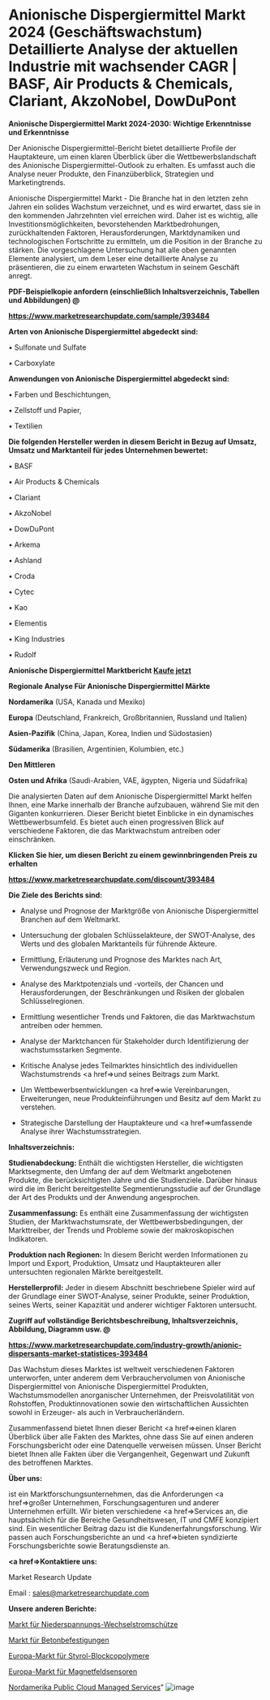 # Anionische Dispergiermittel Markt 2024 (Geschäftswachstum) Detaillierte Analyse der aktuellen Industrie mit wachsender CAGR | BASF, Air Products & Chemicals, Clariant, AkzoNobel, DowDuPont

<strong>Anionische Dispergiermittel Markt 2024-2030: Wichtige Erkenntnisse und Erkenntnisse</strong>

Der Anionische Dispergiermittel-Bericht bietet detaillierte Profile der Hauptakteure, um einen klaren Überblick über die Wettbewerbslandschaft des Anionische Dispergiermittel-Outlook zu erhalten. Es umfasst auch die Analyse neuer Produkte, den Finanzüberblick, Strategien und Marketingtrends.

Anionische Dispergiermittel Markt - Die Branche hat in den letzten zehn Jahren ein solides Wachstum verzeichnet, und es wird erwartet, dass sie in den kommenden Jahrzehnten viel erreichen wird. Daher ist es wichtig, alle Investitionsmöglichkeiten, bevorstehenden Marktbedrohungen, zurückhaltenden Faktoren, Herausforderungen, Marktdynamiken und technologischen Fortschritte zu ermitteln, um die Position in der Branche zu stärken. Die vorgeschlagene Untersuchung hat alle oben genannten Elemente analysiert, um dem Leser eine detaillierte Analyse zu präsentieren, die zu einem erwarteten Wachstum in seinem Geschäft anregt.



<strong><b>PDF-Beispielkopie anfordern (einschließlich Inhaltsverzeichnis, Tabellen und Abbildungen) @ </b></strong>

<strong><a href=https://www.marketresearchupdate.com/sample/393484>

<strong>https://www.marketresearchupdate.com/sample/393484</u></a></strong></strong>



<strong>Arten von Anionische Dispergiermittel abgedeckt sind:</strong>

• Sulfonate und Sulfate

• Carboxylate



<strong>Anwendungen von Anionische Dispergiermittel abgedeckt sind:</strong>

• Farben und Beschichtungen,

• Zellstoff und Papier,

• Textilien



<strong>Die folgenden Hersteller werden in diesem Bericht in Bezug auf Umsatz, Umsatz und Marktanteil für jedes Unternehmen bewertet:</strong>

• BASF

• Air Products & Chemicals

• Clariant

• AkzoNobel

• DowDuPont

• Arkema

• Ashland

• Croda

• Cytec

• Kao

• Elementis

• King Industries

• Rudolf



<strong>Anionische Dispergiermittel Marktbericht <a href=https://www.marketresearchupdate.com/buynow/393484>Kaufe jetzt</a></strong>



<strong>Regionale Analyse Für Anionische Dispergiermittel Märkte</strong>



<strong>Nordamerika</strong> (USA, Kanada und Mexiko)



<strong>Europa</strong> (Deutschland, Frankreich, Großbritannien, Russland und Italien)



<strong>Asien-Pazifik</strong> (China, Japan, Korea, Indien und Südostasien)



<strong>Südamerika</strong> (Brasilien, Argentinien, Kolumbien, etc.)



<strong>Den Mittleren</strong> 

<strong>Osten und Afrika</strong> (Saudi-Arabien, VAE, ägypten, Nigeria und Südafrika)

Die analysierten Daten auf dem Anionische Dispergiermittel Markt helfen Ihnen, eine Marke innerhalb der Branche aufzubauen, während Sie mit den Giganten konkurrieren. Dieser Bericht bietet Einblicke in ein dynamisches Wettbewerbsumfeld. Es bietet auch einen progressiven Blick auf verschiedene Faktoren, die das Marktwachstum antreiben oder einschränken.



<strong>Klicken Sie hier, um diesen Bericht zu einem gewinnbringenden Preis zu erhalten
</strong>

<strong><a href=https://www.marketresearchupdate.com/discount/393484>https://www.marketresearchupdate.com/discount/393484</b></u></strong></a>



<strong>Die Ziele des Berichts sind:</strong>

- Analyse und Prognose der Marktgröße von Anionische Dispergiermittel Branchen auf dem Weltmarkt.

- Untersuchung der globalen Schlüsselakteure, der SWOT-Analyse, des Werts und des globalen Marktanteils für führende Akteure.

- Ermittlung, Erläuterung und Prognose des Marktes nach Art, Verwendungszweck und Region.

- Analyse des Marktpotenzials und -vorteils, der Chancen und Herausforderungen, der Beschränkungen und Risiken der globalen Schlüsselregionen.

- Ermittlung wesentlicher Trends und Faktoren, die das Marktwachstum antreiben oder hemmen.

- Analyse der Marktchancen für Stakeholder durch Identifizierung der wachstumsstarken Segmente.

- Kritische Analyse jedes Teilmarktes hinsichtlich des individuellen Wachstumstrends <a href=>und</a> seines Beitrags zum Markt.

- Um Wettbewerbsentwicklungen <a href=>wie</a> Vereinbarungen, Erweiterungen, neue Produkteinführungen und Besitz auf dem Markt zu verstehen.

- Strategische Darstellung der Hauptakteure und <a href=>umfas</a>sende Analyse ihrer Wachstumsstrategien.



<strong>Inhaltsverzeichnis:</strong>



<strong>Studienabdeckung:</strong> Enthält die wichtigsten Hersteller, die wichtigsten Marktsegmente, den Umfang der auf dem Weltmarkt angebotenen Produkte, die berücksichtigten Jahre und die Studienziele. Darüber hinaus wird die im Bericht bereitgestellte Segmentierungsstudie auf der Grundlage der Art des Produkts und der Anwendung angesprochen.



<strong>Zusammenfassung:</strong> Es enthält eine Zusammenfassung der wichtigsten Studien, der Marktwachstumsrate, der Wettbewerbsbedingungen, der Markttreiber, der Trends und Probleme sowie der makroskopischen Indikatoren.



<strong>Produktion nach Regionen:</strong> In diesem Bericht werden Informationen zu Import und Export, Produktion, Umsatz und Hauptakteuren aller untersuchten regionalen Märkte bereitgestellt.



<strong>Herstellerprofil:</strong> Jeder in diesem Abschnitt beschriebene Spieler wird auf der Grundlage einer SWOT-Analyse, seiner Produkte, seiner Produktion, seines Werts, seiner Kapazität und anderer wichtiger Faktoren untersucht.



<strong><b>Zugriff auf vollständige Berichtsbeschreibung, Inhaltsverzeichnis, Abbildung, Diagramm usw. @ </b></strong>

<strong><a href=https://www.marketresearchupdate.com/industry-growth/anionic-dispersants-market-statistices-393484>https://www.marketresearchupdate.com/industry-growth/anionic-dispersants-market-statistices-393484</a></strong>

Das Wachstum dieses Marktes ist weltweit verschiedenen Faktoren unterworfen, unter anderem dem Verbrauchervolumen von Anionische Dispergiermittel von Anionische Dispergiermittel Produkten, Wachstumsmodellen anorganischer Unternehmen, der Preisvolatilität von Rohstoffen, Produktinnovationen sowie den wirtschaftlichen Aussichten sowohl in Erzeuger- als auch in Verbraucherländern.

Zusammenfassend bietet Ihnen dieser Bericht <a href=>einen</a> klaren Überblick über alle Fakten des Marktes, ohne dass Sie auf einen anderen Forschungsbericht oder eine Datenquelle verweisen müssen. Unser Bericht bietet Ihnen alle Fakten über die Vergangenheit, Gegenwart und Zukunft des betroffenen Marktes.



<strong>Über uns:</strong>

 ist ein Marktforschungsunternehmen, das die Anforderungen <a href=>großer</a> Unternehmen, Forschungsagenturen und anderer Unternehmen erfüllt. Wir bieten verschiedene <a href=>Services</a> an, die hauptsächlich für die Bereiche Gesundheitswesen, IT und CMFE konzipiert sind. Ein wesentlicher Beitrag dazu ist die Kundenerfahrungsforschung. Wir passen auch Forschungsberichte an und <a href=>bieten</a> syndizierte Forschungsberichte sowie Beratungsdienste an.



<strong><a href=>Kontaktiere uns:</a></strong>

Market Research Update

Email : sales@marketresearchupdate.com



<strong>Unsere anderen Berichte:</strong>

<a href=https://www.linkedin.com/pulse/low-voltage-ac-contactor-market-size-region-outlook-statistic>Markt für Niederspannungs-Wechselstromschütze</a>

<a href=https://www.linkedin.com/pulse/concrete-fasteners-market-size-emerging-trends-consumption>Markt für Betonbefestigungen</a>

<a href=https://www.linkedin.com/pulse/europe-styrenic-block-copolymers-market-size-exclusive>Europa-Markt für Styrol-Blockcopolymere</a>

<a href=https://www.linkedin.com/pulse/europe-magnetic-field-sensors-market-analysis>Europa-Markt für Magnetfeldsensoren</a>

<a href=https://www.linkedin.com/pulse/north-america-public-cloud-managed-services>Nordamerika Public Cloud Managed Services</a>"
![image](https://github.com/meghapanth/markettrends/assets/163847665/e09b8532-834b-4fd2-b386-619caea44bd7)
